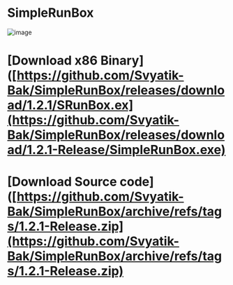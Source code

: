 # SimpleRunBox

![image](https://user-images.githubusercontent.com/89962566/194806229-990952f6-71b9-4a9a-9355-74c435aaeaaf.png)

# [Download x86 Binary]([https://github.com/Svyatik-Bak/SimpleRunBox/releases/download/1.2.1/SRunBox.ex](https://github.com/Svyatik-Bak/SimpleRunBox/releases/download/1.2.1-Release/SimpleRunBox.exe)
# [Download Source code]([https://github.com/Svyatik-Bak/SimpleRunBox/archive/refs/tags/1.2.1-Release.zip](https://github.com/Svyatik-Bak/SimpleRunBox/archive/refs/tags/1.2.1-Release.zip)
